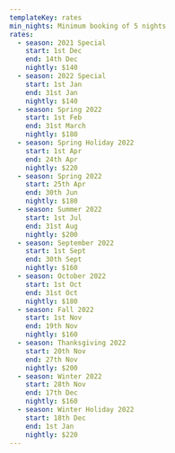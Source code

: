 ```yaml
---
templateKey: rates
min_nights: Minimum booking of 5 nights
rates:
  - season: 2021 Special
    start: 1st Dec
    end: 14th Dec
    nightly: $140
  - season: 2022 Special
    start: 1st Jan
    end: 31st Jan
    nightly: $140
  - season: Spring 2022
    start: 1st Feb
    end: 31st March
    nightly: $180
  - season: Spring Holiday 2022
    start: 1st Apr
    end: 24th Apr
    nightly: $220
  - season: Spring 2022
    start: 25th Apr
    end: 30th Jun
    nightly: $180
  - season: Summer 2022
    start: 1st Jul
    end: 31st Aug
    nightly: $200
  - season: September 2022
    start: 1st Sept
    end: 30th Sept
    nightly: $160
  - season: October 2022
    start: 1st Oct
    end: 31st Oct
    nightly: $180
  - season: Fall 2022
    start: 1st Nov
    end: 19th Nov
    nightly: $160
  - season: Thanksgiving 2022
    start: 20th Nov
    end: 27th Nov
    nightly: $200
  - season: Winter 2022
    start: 28th Nov
    end: 17th Dec
    nightly: $160
  - season: Winter Holiday 2022
    start: 18th Dec
    end: 1st Jan
    nightly: $220
---
```

